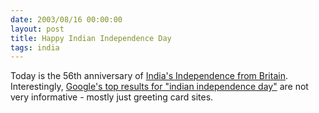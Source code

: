 ```yaml
---
date: 2003/08/16 00:00:00
layout: post
title: Happy Indian Independence Day
tags: india
---
```


Today is the 56th anniversary of [India's Independence from Britain](http://en.wikipedia.org/wiki/India%27s_independence_movement). Interestingly, [Google's top results for "indian independence day"](http://www.google.com/search?q=indian%20independence%20day) are not very informative - mostly just greeting card sites.
